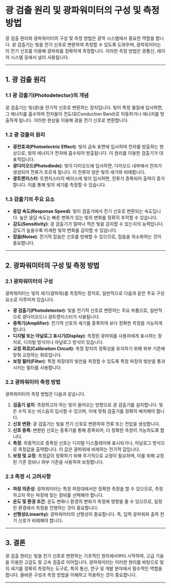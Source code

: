 # 광 검출 원리 및 광파워미터의 구성 및 측정방법

광 검출 원리와 광파워미터의 구성 및 측정 방법은 광학 시스템에서 중요한 역할을 합니다. 광 검출기는 빛을 전기 신호로 변환하여 측정할 수 있도록 도와주며, 광파워미터는 이 전기 신호를 이용해 광파워를 정확하게 측정합니다. 이러한 측정 방법은 광통신, 레이저 시스템 등에서 널리 사용됩니다.

---

## 1. 광 검출 원리

### 1.1 **광 검출기(Photodetector)의 개념**
광 검출기는 빛(광)을 전기적 신호로 변환하는 장치입니다. 빛이 특정 물질에 입사하면, 그 에너지를 흡수하여 전자들이 전도대(Conduction Band)로 이동하거나 에너지를 방출하게 됩니다. 이러한 현상을 이용해 광을 전기 신호로 변환합니다.

### 1.2 **광 검출의 원리**
- **광전효과(Photoelectric Effect)**: 빛이 금속 표면에 입사하여 전자를 방출하는 현상으로, 빛의 에너지가 전자에 흡수되어 방출됩니다. 이 원리를 이용한 검출기가 대표적입니다.
- **광다이오드(Photodiode)**: 빛이 다이오드에 입사하면, 다이오드 내부에서 전자가 생성되어 전류가 흐르게 됩니다. 이 전류의 양은 빛의 세기와 비례합니다.
- **광트랜지스터**: 트랜지스터의 베이스에 빛이 입사하면, 전류가 증폭되어 출력이 증가합니다. 이를 통해 빛의 세기를 측정할 수 있습니다.

### 1.3 **검출기의 주요 요소**
- **응답 속도(Response Speed)**: 빛이 검출기에서 전기 신호로 변환되는 속도입니다. 높은 응답 속도는 빠른 변화가 있는 빛의 변화를 정확히 추적할 수 있습니다.
- **감도(Sensitivity)**: 광 검출기가 얼마나 적은 빛을 감지할 수 있는지의 능력입니다. 감도가 높을수록 미세한 빛의 변화를 감지할 수 있습니다.
- **잡음(Noise)**: 전기적 잡음은 신호를 방해할 수 있으므로, 잡음을 최소화하는 것이 중요합니다.

---

## 2. 광파워미터의 구성 및 측정 방법

### 2.1 **광파워미터의 구성**

광파워미터는 빛의 세기(광파워)를 측정하는 장치로, 일반적으로 다음과 같은 주요 구성 요소로 이루어져 있습니다.

- **광 검출기(Photodetector)**: 빛을 전기적 신호로 변환하는 주요 부품으로, 일반적으로 광다이오드나 광트랜지스터가 사용됩니다.
- **증폭기(Amplifier)**: 전기적 신호의 세기를 증폭하여 보다 정확한 측정을 가능하게 합니다.
- **디지털 또는 아날로그 표시기(Display)**: 측정된 광파워를 사용자에게 표시하는 장치로, 디지털 방식이나 아날로그 방식이 있습니다.
- **교정 회로(Calibration Circuit)**: 측정 장치의 정확성을 유지하기 위해 외부 기준에 맞춰 교정하는 회로입니다.
- **보정 필터(Filter)**: 특정 파장대의 빛만을 측정할 수 있도록 특정 파장의 빛만을 통과시키는 필터를 사용합니다.

### 2.2 **광파워미터 측정 방법**

광파워미터의 측정 방법은 다음과 같습니다.

1. **검출기 설치**: 측정하고자 하는 빛이 들어오는 방향으로 광 검출기를 설치합니다. 빛은 수직 또는 비스듬히 입사할 수 있으며, 이에 맞춰 검출기를 정확히 배치해야 합니다.
2. **신호 변환**: 광 검출기는 빛을 전기 신호로 변환하여 전류 또는 전압을 생성합니다.
3. **신호 증폭**: 변환된 신호는 증폭기를 통해 증폭되어, 더 정확한 측정이 가능하도록 합니다.
4. **측정**: 최종적으로 증폭된 신호는 디지털 디스플레이에 표시되거나, 아날로그 방식으로 측정값을 출력합니다. 이 값은 광파워에 비례하는 전기적 값입니다.
5. **보정 및 교정**: 측정값이 정확하기 위해 주기적으로 교정이 필요하며, 이를 위해 교정된 기준 장비나 외부 기준을 사용하여 보정합니다.

### 2.3 **측정 시 고려사항**
- **파장 의존성**: 광파워미터는 특정 파장대에서만 정확한 측정을 할 수 있으므로, 측정하고자 하는 파장에 맞는 장비를 선택해야 합니다.
- **온도 및 환경 조건**: 온도 변화나 환경의 변화가 측정에 영향을 줄 수 있으므로, 일정한 환경에서 측정을 진행하는 것이 중요합니다.
- **선형성(Linearity)**: 광파워미터의 선형성이 중요합니다. 즉, 입력 광파워와 출력 전기 신호가 비례해야 합니다.

---

## 3. 결론

광 검출 원리는 빛을 전기 신호로 변환하는 기초적인 원리에서부터 시작하여, 고급 기술을 이용한 고감도 및 고속 검출로 이어집니다. 광파워미터는 이러한 원리를 바탕으로 빛의 세기를 정확히 측정하는 도구로, 특히 통신, 연구 및 개발 분야에서 필수적인 역할을 합니다. 올바른 구성과 측정 방법을 이해하고 적용하는 것이 중요합니다.

---
